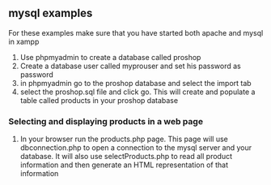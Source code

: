 ## mysql examples

For these examples make sure that you have started both apache and mysql in xampp

1. Use phpmyadmin to create a database called proshop
2. Create a database user called myprouser and set his password as password
3. in phpmyadmin go to the proshop database and select the import tab
4. select the proshop.sql file and click go.  This will create and 
populate a table called products in your proshop database

### Selecting and displaying products in a web page

1. In your browser run the products.php page.  This page will use dbconnection.php to open a connection to the mysql server and your database.  It will also use selectProducts.php to read all product information and then generate an HTML representation of that information



